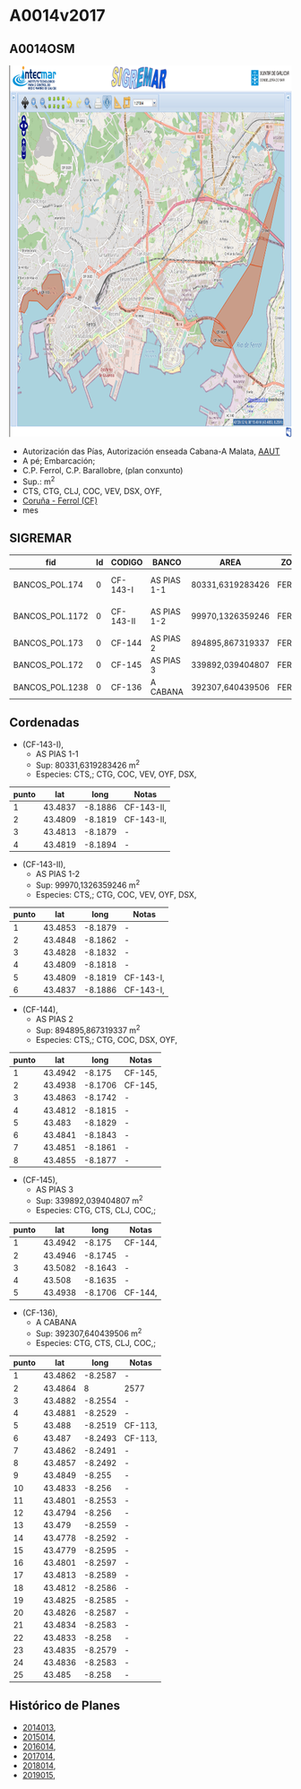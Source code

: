 
# A0014v2017

## A0014OSM

<img src="https://raw.githubusercontent.com/galirema/galirema-notas/gh-pages/en/pages/uploads/images/A0014OSM.png" alt="A0014OSM" width="824" height="663">


* Autorización das Pías, Autorización enseada Cabana-A Malata, [AAUT](ZonasDeProduccionAAUT.md)
* A pé; Embarcación;
* C.P. Ferrol, C.P. Barallobre, (plan conxunto)
* Sup.:  m<sup>2</sup>
* CTS, CTG, CLJ, COC, VEV, DSX, OYF,
* [Coruña - Ferrol (CF)](zp-CF.md)
* mes


## SIGREMAR

|fid|Id|CODIGO|BANCO|AREA|ZONA|CONFRARIA|REXIMEN|MODALIDADE|PROVINCIA|ESP\_OBXET|ESP_SECUND|X|Y
|---|--|------|-----|----|----|---------|-------|----------|---------|---------|----------|-|-|
BANCOS_POL.174|0|CF-143-I|AS PIAS 1-1|80331,6319283426|FERROL|PC: FERROL/BARALLOBRE|AUTORIZACION|FLOTE|A CORUÑA|CTS,|CTG, COC, VEV, OYF, DSX,|565782.0|4814667.0
BANCOS_POL.1172|0|CF-143-II|AS PIAS 1-2|99970,1326359246|FERROL|PC: FERROL/BARALLOBRE|AUTORIZACION|FLOTE|A CORUÑA|CTS,|CTG, COC, VEV, OYF, DSX,|565871.0|4814813.0
BANCOS_POL.173|0|CF-144|AS PIAS 2|894895,867319337|FERROL|PC: FERROL/BARALLOBRE|AUTORIZACION|FLOTE|A CORUÑA|CTS,|CTG, COC, DSX, OYF,|566426.0|4815334.0
BANCOS_POL.172|0|CF-145|AS PIAS 3|339892,039404807|FERROL|PC: FERROL/BARALLOBRE|AUTORIZACION|FLOTE|A CORUÑA|CTG, CTS, CLJ, COC,|SC|567159.0|4816624.0
BANCOS_POL.1238|0|CF-136|A CABANA|392307,640439506|FERROL|PC: FERROL/BARALLOBRE|LM|FLOTE|A CORUÑA|CTG, CTS, CLJ, COC,|SC|560295.0|4815121.0




## Cordenadas

* (CF-143-I),
	* AS PIAS 1-1
	* Sup: 80331,6319283426 m<sup>2</sup>
	* Especies: CTS,; CTG, COC, VEV, OYF, DSX,

|punto|lat|long|Notas|
|-----|---|----|-----|
|1|43.4837|-8.1886|CF-143-II,|
|2|43.4809|-8.1819|CF-143-II,|
|3|43.4813|-8.1879|-|
|4|43.4819|-8.1894|-|



* (CF-143-II),
	* AS PIAS 1-2
	* Sup: 99970,1326359246 m<sup>2</sup>
	* Especies: CTS,; CTG, COC, VEV, OYF, DSX,

|punto|lat|long|Notas|
|-----|---|----|-----|
|1|43.4853|-8.1879|-|
|2|43.4848|-8.1862|-|
|3|43.4828|-8.1832|-|
|4|43.4809|-8.1818|-|
|5|43.4809|-8.1819|CF-143-I,|
|6|43.4837|-8.1886|CF-143-I,|


* (CF-144),
	* AS PIAS 2
	* Sup: 894895,867319337 m<sup>2</sup>
	* Especies: CTS,; CTG, COC, DSX, OYF,

|punto|lat|long|Notas|
|-----|---|----|-----|
|1|43.4942|-8.175|CF-145,|
|2|43.4938|-8.1706|CF-145,|
|3|43.4863|-8.1742|-|
|4|43.4812|-8.1815|-|
|5|43.483|-8.1829|-|
|6|43.4841|-8.1843|-|
|7|43.4851|-8.1861|-|
|8|43.4855|-8.1877|-|


* (CF-145),
	* AS PIAS 3
	* Sup: 339892,039404807 m<sup>2</sup>
	* Especies: CTG, CTS, CLJ, COC,;

|punto|lat|long|Notas|
|-----|---|----|-----|
|1|43.4942|-8.175|CF-144,|
|2|43.4946|-8.1745|-|
|3|43.5082|-8.1643|-|
|4|43.508|-8.1635|-|
|5|43.4938|-8.1706|CF-144,|


* (CF-136),
	* A CABANA
	* Sup: 392307,640439506 m<sup>2</sup>
	* Especies: CTG, CTS, CLJ, COC,;

|punto|lat|long|Notas|
|-----|---|----|-----|
|1|43.4862|-8.2587|-|
|2|43.4864|8|2577|CF-113,
|3|43.4882|-8.2554|-|
|4|43.4881|-8.2529|-|
|5|43.488|-8.2519|CF-113,|
|6|43.487|-8.2493|CF-113,|
|7|43.4862|-8.2491|-|
|8|43.4857|-8.2492|-|
|9|43.4849|-8.255|-|
|10|43.4833|-8.256|-|
|11|43.4801|-8.2553|-|
|12|43.4794|-8.256|-|
|13|43.479|-8.2559|-|
|14|43.4778|-8.2592|-|
|15|43.4779|-8.2595|-|
|16|43.4801|-8.2597|-|
|17|43.4813|-8.2589|-|
|18|43.4812|-8.2586|-|
|19|43.4825|-8.2585|-|
|20|43.4826|-8.2587|-|
|21|43.4834|-8.2583|-|
|22|43.4833|-8.258|-|
|23|43.4835|-8.2579|-|
|24|43.4836|-8.2583|-|
|25|43.485|-8.258|-|



## Histórico de Planes


+ [2014013](http://www.galiciamarineira.info/content/pexma2014AAUT013),
+ [2015014](http://www.galiciamarineira.info/content/pexma2015AAUT014),
+ [2016014](http://www.galiciamarineira.info/content/pexma2016AAUT014),
+ [2017014](https://galirema.wikia.org/es/wiki/Pexma2017AAUT014),
+ [2018014](https://galirema.wikia.org/es/wiki/Pexma2018AAUT014),
+ [2019015](https://galirema.wikia.org/es/wiki/Pexma2019AAUT015),


